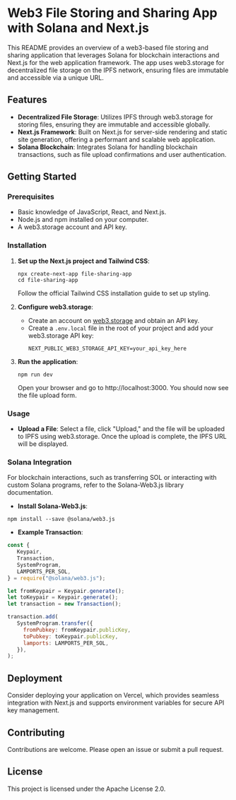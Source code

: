 # Web3 File Storing and Sharing App with Solana and Next.js

This README provides an overview of a web3-based file storing and sharing application that leverages Solana for blockchain interactions and Next.js for the web application framework. The app uses web3.storage for decentralized file storage on the IPFS network, ensuring files are immutable and accessible via a unique URL.

## Features

- **Decentralized File Storage**: Utilizes IPFS through web3.storage for storing files, ensuring they are immutable and accessible globally.
- **Next.js Framework**: Built on Next.js for server-side rendering and static site generation, offering a performant and scalable web application.
- **Solana Blockchain**: Integrates Solana for handling blockchain transactions, such as file upload confirmations and user authentication.

## Getting Started

### Prerequisites

- Basic knowledge of JavaScript, React, and Next.js.
- Node.js and npm installed on your computer.
- A web3.storage account and API key.

### Installation

1. **Set up the Next.js project and Tailwind CSS**:
   ```
   npx create-next-app file-sharing-app
   cd file-sharing-app
   ```
   Follow the official Tailwind CSS installation guide to set up styling.

2. **Configure web3.storage**:
   - Create an account on [web3.storage](https://web3.storage/) and obtain an API key.
   - Create a `.env.local` file in the root of your project and add your web3.storage API key:
     ```
     NEXT_PUBLIC_WEB3_STORAGE_API_KEY=your_api_key_here
     ```

3. **Run the application**:
   ```
   npm run dev
   ```
   Open your browser and go to http://localhost:3000. You should now see the file upload form.

### Usage

- **Upload a File**: Select a file, click "Upload," and the file will be uploaded to IPFS using web3.storage. Once the upload is complete, the IPFS URL will be displayed.

### Solana Integration

For blockchain interactions, such as transferring SOL or interacting with custom Solana programs, refer to the Solana-Web3.js library documentation.

- **Install Solana-Web3.js**:
 ```
 npm install --save @solana/web3.js
 ```

- **Example Transaction**:
 ```javascript
 const {
    Keypair,
    Transaction,
    SystemProgram,
    LAMPORTS_PER_SOL,
 } = require("@solana/web3.js");

 let fromKeypair = Keypair.generate();
 let toKeypair = Keypair.generate();
 let transaction = new Transaction();

 transaction.add(
    SystemProgram.transfer({
      fromPubkey: fromKeypair.publicKey,
      toPubkey: toKeypair.publicKey,
      lamports: LAMPORTS_PER_SOL,
    }),
 );
 ```

## Deployment

Consider deploying your application on Vercel, which provides seamless integration with Next.js and supports environment variables for secure API key management.

## Contributing

Contributions are welcome. Please open an issue or submit a pull request.

## License

This project is licensed under the Apache License 2.0.
